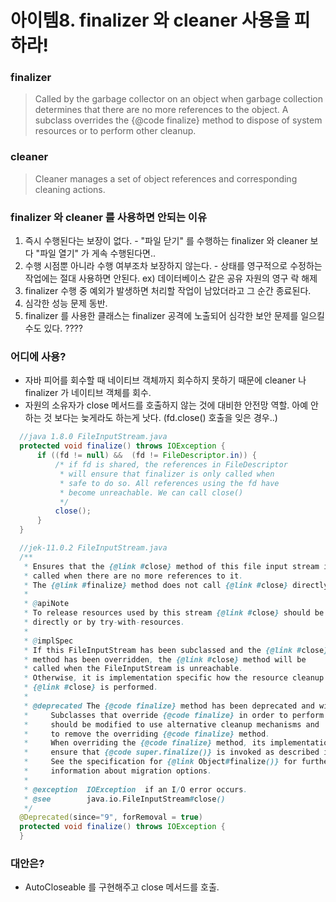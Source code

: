 # 아이템8. finalizer 와 cleaner 사용을 피하라!

### finalizer
> Called by the garbage collector on an object when garbage collection
determines that there are no more references to the object.
A subclass overrides the {@code finalize} method to dispose of
system resources or to perform other cleanup.

### cleaner
> Cleaner manages a set of object references and corresponding cleaning actions.

### finalizer 와 cleaner 를 사용하면 안되는 이유
  1. 즉시 수행된다는 보장이 없다.
    - "파일 닫기" 를 수행하는 finalizer 와 cleaner 보다 "파일 열기" 가 게속 수행된다면..
  2. 수행 시점뿐 아니라 수행 여부조차 보장하지 않는다.
    - 상태를 영구적으로 수정하는 작업에는 절대 사용하면 안된다. ex) 데이터베이스 같은 공유 자원의 영구 락 해제
  3. finalizer 수행 중 예외가 발생하면 처리할 작업이 남았더라고 그 순간 종료된다.
  4. 심각한 성능 문제 동반.
  5. finalizer 를 사용한 클래스는 finalizer 공격에 노출되어 심각한 보안 문제를 일으킬 수도 있다. ????
  
### 어디에 사용?
  - 자바 피어를 회수할 때 네이티브 객체까지 회수하지 못하기 때문에 cleaner 나 finalizer 가 네이티브 객체를 회수.
  - 자원의 소유자가 close 메서드를 호출하지 않는 것에 대비한 안전망 역할. 아예 안하는 것 보다는 늦게라도 하는게 낫다. (fd.close() 호출을 잊은 경우..)
  ```java
    //java 1.8.0 FileInputStream.java
    protected void finalize() throws IOException {
        if ((fd != null) &&  (fd != FileDescriptor.in)) {
            /* if fd is shared, the references in FileDescriptor
             * will ensure that finalizer is only called when
             * safe to do so. All references using the fd have
             * become unreachable. We can call close()
             */
            close();
        }
    }
  ```
  ```java
    //jek-11.0.2 FileInputStream.java
    /**
     * Ensures that the {@link #close} method of this file input stream is
     * called when there are no more references to it.
     * The {@link #finalize} method does not call {@link #close} directly.
     *
     * @apiNote
     * To release resources used by this stream {@link #close} should be called
     * directly or by try-with-resources.
     *
     * @implSpec
     * If this FileInputStream has been subclassed and the {@link #close}
     * method has been overridden, the {@link #close} method will be
     * called when the FileInputStream is unreachable.
     * Otherwise, it is implementation specific how the resource cleanup described in
     * {@link #close} is performed.
     *
     * @deprecated The {@code finalize} method has been deprecated and will be removed.
     *     Subclasses that override {@code finalize} in order to perform cleanup
     *     should be modified to use alternative cleanup mechanisms and
     *     to remove the overriding {@code finalize} method.
     *     When overriding the {@code finalize} method, its implementation must explicitly
     *     ensure that {@code super.finalize()} is invoked as described in {@link Object#finalize}.
     *     See the specification for {@link Object#finalize()} for further
     *     information about migration options.
     *
     * @exception  IOException  if an I/O error occurs.
     * @see        java.io.FileInputStream#close()
     */
    @Deprecated(since="9", forRemoval = true)
    protected void finalize() throws IOException {
    }
  ```
  
### 대안은?
  - AutoCloseable 를 구현해주고 close 메서드를 호출.